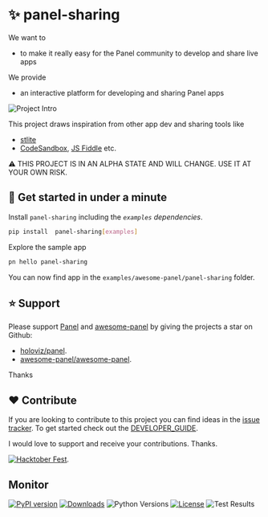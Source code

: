 # ✨ panel-sharing

We want to

- to make it really easy for the Panel community to develop and share live apps

We provide

- an interactive platform for developing and sharing Panel apps

![Project Intro](assets/videos/project-intro.gif)

This project draws inspiration from other app dev and sharing tools like

- [stlite](https://github.com/whitphx/stlite)
- [CodeSandbox](https://codesandbox.io/), [JS Fiddle](https://jsfiddle.net/) etc.

⚠️ THIS PROJECT IS IN AN ALPHA STATE AND WILL CHANGE. USE IT AT YOUR OWN RISK.

## 🚀 Get started in under a minute

Install `panel-sharing` including the *`examples` dependencies*.

```bash
pip install  panel-sharing[examples]
```

Explore the sample app

```bash
pn hello panel-sharing
```

You can now find app in the `examples/awesome-panel/panel-sharing` folder.

## ⭐ Support

Please support [Panel](https://panel.holoviz.org) and
[awesome-panel](https://awesome-panel.org) by giving the projects a star on Github:

- [holoviz/panel](https://github.com/holoviz/panel).
- [awesome-panel/awesome-panel](https://github.com/awesome-panel/awesome-panel).

Thanks

## ❤️ Contribute

If you are looking to contribute to this project you can find ideas in the [issue tracker](https://github.com/awesome-panel/panel-sharing/issues). To get started check out the [DEVELOPER_GUIDE](DEVELOPER_GUIDE.md).

I would love to support and receive your contributions. Thanks.

[![Hacktober Fest](https://github.blog/wp-content/uploads/2022/10/hacktoberfestbanner.jpeg?fit=1200%2C630)](https://github.com/awesome-panel/panel-sharing/issues).

## Monitor

[![PyPI version](https://badge.fury.io/py/panel-sharing.svg)](https://pypi.org/project/panel-sharing/)
[![Downloads](https://pepy.tech/badge/panel-sharing/month)](https://pepy.tech/project/panel-sharing)
![Python Versions](https://img.shields.io/badge/python-3.7%20%7C%203.8%20%7C%203.9%20%7C%203.10-blue)
[![License](https://img.shields.io/badge/License-MIT%202.0-blue.svg)](https://opensource.org/licenses/MIT)
![Test Results](https://github.com/awesome-panel/panel-sharing/actions/workflows/tests.yaml/badge.svg?branch=main)
